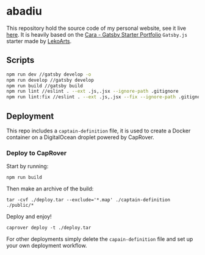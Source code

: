 # abadiu

This repository hold the source code of my personal website, see it live [here](https://abadiu.xyz). It is heavily based on the [Cara - Gatsby Starter Portfolio](https://cara.lekoarts.de/) `Gatsby.js` starter made by [LekoArts](https://www.lekoarts.de/).

## Scripts

``` sh
npm run dev //gatsby develop -o
npm run develop //gatsby develop
npm run build //gatsby build
npm run lint //eslint . --ext .js,.jsx --ignore-path .gitignore
npm run lint:fix //eslint . --ext .js,.jsx --fix --ignore-path .gitignore
```

## Deployment

This repo includes a `captain-definition` file, it is used to create a Docker container on a DigitalOcean droplet powered by CapRover.

### Deploy to CapRover

Start by running:

`npm run build`

Then make an archive of the build:

`tar -cvf ./deploy.tar --exclude='*.map' ./captain-definition ./public/*`

Deploy and enjoy!

`caprover deploy -t ./deploy.tar`

For other deployments simply delete the `capain-definition` file and set up your own deployment workflow.
